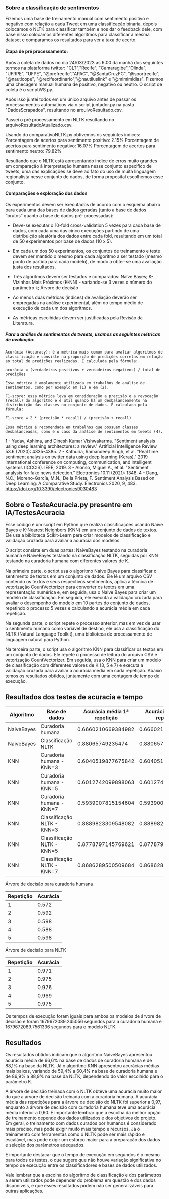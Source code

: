 ### Sobre a classificação de sentimentos

Fizemos uma base de treinamento manual com sentimento positivo e negativo com relação a cada Tweet em uma classificação binaria, depois colocamos o NLTK para classificar também e nos dar o feedback dele, com base nisso colocamos diferentes algoritmos para classificar a mesma dataset e comparamos os resultados para ver a taxa de acerto.

#### Etapa de pré processamento:
Após a coleta de dados no dia 24/03/2023 as 6:00 da manhã dos seguintes termos na plataforma twitter: "CLT","Recife", "Camaragibe","Olinda", "UFRPE", "UFPE", "@prefrecife","APAC", "@SantaCruzFC", "@sportrecife", "@nauticope", "@recifeordinario","@nautiluslink" e "@mimimidias". Fizemos uma checagem manual humana de positivo, negativo ou neutro.
O script de coleta é o scriptWS.py.

Após isso juntei todos em um único arquivo antes de passar os processamentos automaticos via o script juntador.py na pasta "DadosScrapados", resultando no arquivoResultado.csv.

Passei o pré processamento em NLTK resultando no arquivoResultadoAtualizado.csv.

Usando do comparativoNLTK.py obtivemos os seguintes indices:
Porcentagem de acertos para sentimento positivo: 2.15%
Porcentagem de acertos para sentimento negativo: 16.07%
Porcentagem de acertos para sentimento neutro: 79.82%

Resultando que o NLTK está apresentando indice de erros muito grandes em comparação á interpretação humana nesse conjunto especifico de tweets, uma das explicações se deve ao fato do uso de muita linguagem regionalista nesse conjunto de dados, de forma proposital escolhemos esse conjunto. 

#### Comparações e exploração dos dados


Os experimentos devem ser executados de acordo com o esquema abaixo para cada uma das bases de dados geradas (tanto a base de dados “brutos” quanto a base de dados pré-processadas):
* Deve-se executar o 10-fold cross-validation 5 vezes para cada base de dados, com cada uma das cinco execuções partindo de uma distribuição aleatória dos dados entre cada fold, resultando em um total de 50 experimentos por base de dados (10 x 5).
* Em cada um dos 50 experimentos, os conjuntos de treinamento e teste devem ser mantido o mesmo para cada algoritmo a ser testado (mesmo ponto de partida para cada modelo), de modo a obter-se uma avaliação justa dos resultados.
* Três algoritmos devem ser testados e comparados: 
Naïve Bayes;
K-Vizinhos Mais Próximos (K-NN) - variando-se 3 vezes o número do parâmetro k;
Árvore de decisão 

* Ao menos duas métricas (índices) de avaliação deverão ser empregadas na análise experimental, além do tempo médio de execução de cada um dos algoritmos. 
* As métricas escolhidas devem ser justificadas pela Revisão da Literatura.


##### Para a análise de sentimentos de tweets, usamos as seguintes métricas de avaliação:

    Acurácia (Accuracy): é a métrica mais comum para avaliar algoritmos de classificação e consiste na proporção de predições corretas em relação ao total de predições realizadas. É calculada pela fórmula:

    acurácia = (verdadeiros positivos + verdadeiros negativos) / total de predições

    Essa métrica é amplamente utilizada em trabalhos de análise de sentimentos, como por exemplo em (1) e em (2).

    F1-score: essa métrica leva em consideração a precisão e a revocação (recall) do algoritmo e é útil quando há um desbalanceamento na distribuição das classes no conjunto de dados. É calculada pela fórmula:

    F1-score = 2 * (precisão * recall) / (precisão + recall)

    Essa métrica é recomendada em trabalhos que possuem classes desbalanceadas, como é o caso da análise de sentimentos em tweets (4).

1 - Yadav, Ashima, and Dinesh Kumar Vishwakarma. "Sentiment analysis using deep learning architectures: a review." Artificial Intelligence Review 53.6 (2020): 4335-4385.
2 - Kathuria, Ramandeep Singh, et al. "Real time sentiment analysis on twitter data using deep learning (Keras)." 2019 international conference on computing, communication, and intelligent systems (ICCCIS). IEEE, 2019.
3 - Alonso, Miguel A., et al. "Sentiment analysis for fake news detection." Electronics 10.11 (2021): 1348.
4 - Dang, N.C.; Moreno-García, M.N.; De la Prieta, F. Sentiment Analysis Based on Deep Learning: A Comparative Study. Electronics 2020, 9, 483. https://doi.org/10.3390/electronics9030483 


## Sobre o TesteAcuracia.py presentre em IA/TestesAcuracia
Esse código é um script em Python que realiza classificações usando Naive Bayes e K-Nearest Neighbors (KNN) em um conjunto de dados de textos. Ele usa a biblioteca Scikit-Learn para criar modelos de classificação e validação cruzada para avaliar a acurácia dos modelos.

O script consiste em duas partes: NaiveBayes testando na curadoria humana e NaiveBayes testando na classificação NLTK, seguidas por KNN testando na curadoria humana com diferentes valores de K.

Na primeira parte, o script usa o algoritmo Naive Bayes para classificar o sentimento de textos em um conjunto de dados. Ele lê um arquivo CSV contendo os textos e seus respectivos sentimentos, aplica a técnica de vetorização CountVectorizer para converter os textos em uma representação numérica e, em seguida, usa o Naive Bayes para criar um modelo de classificação. Em seguida, ele executa a validação cruzada para avaliar o desempenho do modelo em 10 partes do conjunto de dados, repetindo o processo 5 vezes e calculando a acurácia média em cada repetição.

Na segunda parte, o script repete o processo anterior, mas em vez de usar o sentimento humano como variável de destino, ele usa a classificação do NLTK (Natural Language Toolkit), uma biblioteca de processamento de linguagem natural para Python.

Na terceira parte, o script usa o algoritmo KNN para classificar os textos em um conjunto de dados. Ele repete o processo de leitura do arquivo CSV e vetorização CountVectorizer. Em seguida, usa o KNN para criar um modelo de classificação com diferentes valores de K (3, 5 e 7) e executa a validação cruzada para avaliar a acurácia média em cada repetição.
Abaixo temos os resultados obtidos, juntamente com uma contagem de tempo de execução.


## Resultados dos testes de acuracia e tempo

| Algoritmo      | Base de dados               | Acurácia média 1ª repetição | Acurácia média 2ª repetição | Acurácia média 3ª repetição | Acurácia média 4ª repetição | Acurácia média 5ª repetição | Tempo total de execução |
| --------------| --------------------------- | --------------------------| ---------------------------| ---------------------------| ---------------------------| ---------------------------| ------------------------|
| NaiveBayes     | Curadoria humana            | 0.6660210669384982         | 0.666021066938498          | 0.6660210669384982         | 0.6660210669384982         | 0.666021066938498          | 1679672086.7249763 seg   |
| NaiveBayes     | Classificação NLTK          | 0.88065749235474           | 0.88065749235474            | 0.88065749235474            | 0.88065749235474            | 0.88065749235474            | 1679672086.8631966 seg   |
| KNN            | Curadoria humana - KNN=3    | 0.6040519877675842         | 0.6040519877675842          | 0.6040519877675842          | 0.6040519877675842          | 0.6040519877675842          | 1679672087.1218078 seg   |
| KNN            | Curadoria humana - KNN=5    | 0.6012742099898063         | 0.6012742099898063          | 0.6012742099898063          | 0.6012742099898063          | 0.6012742099898063          | 1679672087.352609 seg    |
| KNN            | Curadoria humana - KNN=7    | 0.5939007815154604         | 0.5939007815154604          | 0.5939007815154604          | 0.5939007815154604          | 0.5939007815154604          | 1679672087.601194 seg    |
| KNN            | Classificação NLTK - KNN=3  | 0.8889823309548082         | 0.8889823309548082          | 0.8889823309548082          | 0.8889823309548082          | 0.8889823309548082          | 1679672087.8299298 seg  |
| KNN            | Classificação NLTK - KNN=5  | 0.8778797145769621         | 0.8778797145769621          | 0.8778797145769621          | 0.8778797145769621          | 0.8778797145769621          | 1679672088.0604086 seg  |
| KNN            | Classificação NLTK - KNN=7  | 0.8686289500509684         | 0.8686289500509684          | 0.8686289500509684          | 0.8686289500509684          | 0.8686289500509684          | 1679672088.305

Árvore de decisão para curadoria humana

Repetição | Acurácia
--------- | -------
1         | 0.572
2         | 0.592
3         | 0.598
4         | 0.588
5         | 0.598

Árvore de decisão para NLTK

Repetição | Acurácia
--------- | -------
1         | 0.971
2         | 0.975
3         | 0.976
4         | 0.969
5         | 0.975

Os tempos de execução foram iguais para ambos os modelos de árvore de decisão e foram 1679672089.245056 segundos para a curadoria humana e 1679672089.7561336 segundos para o modelo NLTK.




## Resultados

Os resultados obtidos indicam que o algoritmo NaiveBayes apresentou acurácia média de 66,6% na base de dados de curadoria humana e de 88,1% na base da NLTK. Já o algoritmo KNN apresentou acurácias médias mais baixas, variando de 59,4% a 60,4% na base de curadoria humana e de 86,9% a 88,9% na base da NLTK, dependendo do valor escolhido para o parâmetro K.

A árvore de decisão treinada com o NLTK obteve uma acurácia muito maior do que a árvore de decisão treinada com a curadoria humana. A acurácia média das repetições para a árvore de decisão do NLTK foi superior a 0,97, enquanto a árvore de decisão com curadoria humana teve uma acurácia média inferior a 0,60. É importante lembrar que a escolha da melhor opção de treinamento depende dos dados utilizados e dos objetivos do projeto. Em geral, o treinamento com dados curados por humanos é considerado mais preciso, mas pode exigir muito mais tempo e recursos. Já o treinamento com ferramentas como o NLTK pode ser mais rápido e escalável, mas pode exigir um esforço maior para a preparação dos dados e seleção dos parâmetros adequados.

É importante destacar que o tempo de execução em segundos é o mesmo para todos os testes, o que sugere que não houve variação significativa no tempo de execução entre os classificadores e bases de dados utilizados.

Vale lembrar que a escolha do algoritmo de classificação e dos parâmetros a serem utilizados pode depender do problema em questão e dos dados disponíveis, e que esses resultados podem não ser generalizáveis para outras aplicações.

